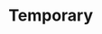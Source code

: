 # Temporary 
         
  
                        
                 
                      
            
  
            
    
